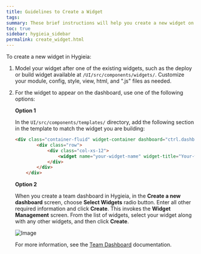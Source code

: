 ```yaml
---
title: Guidelines to Create a Widget
tags: 
summary: These brief instructions will help you create a new widget on the Hygieia dashboard.
toc: true
sidebar: hygieia_sidebar
permalink: create_widget.html
---
```


To create a new widget in Hygieia:

1. Model your widget after one of the existing widgets, such as the deploy or build widget available at `/UI/src/components/widgets/`. Customize your module, config, style, view, html,  and ".js" files as needed.

2. For the widget to appear on the dashboard, use one of the following options:

   **Option 1**
   
   In the `UI/src/components/templates/` directory, add the following section in the template to match the widget you are building:


	```html
	<div class="container-fluid" widget-container dashboard="ctrl.dashboard" ng-if="template.widgetView == 'your-widget-name'">
			<div class="row">
				<div class="col-xs-12">
					<widget name="your-widget-name" widget-title="Your-widget-title"></widget>
				</div>
			</div>
		</div>
	```
	
	**Option 2**
	
	When you create a team dashboard in Hygieia, in the **Create a new dashboard** screen, choose **Select Widgets** radio button. Enter all other required information and click **Create**. This invokes the **Widget Management** screen. From the list of widgets, select your widget along with any other widgets, and then click **Create**.
	
	![Image](http://capitalone.github.io/Hygieia/media/images/widget_management.png)
	
	For more information, see the [Team Dashboard](../product1/create_team_dashboard.md) documentation. 
	
	